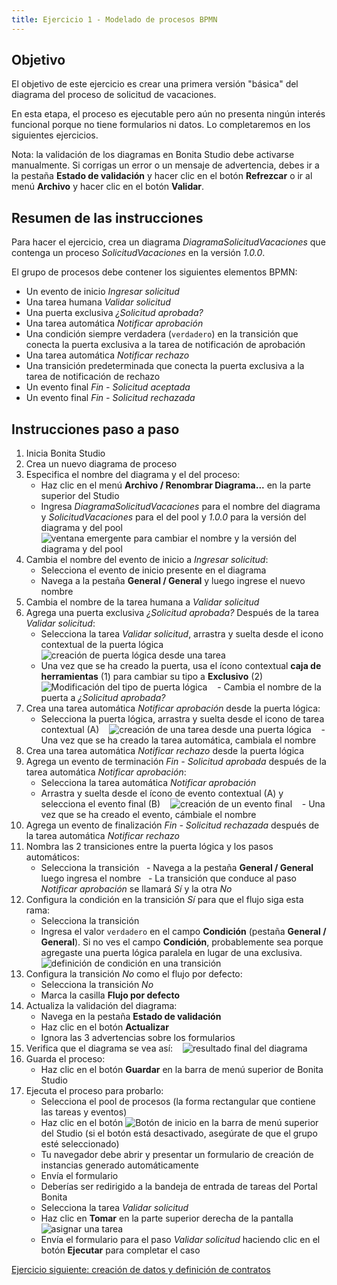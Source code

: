 ```yaml
---
title: Ejercicio 1 - Modelado de procesos BPMN
---
```


## Objetivo

El objetivo de este ejercicio es crear una primera versión "básica" del diagrama del proceso de solicitud de vacaciones.

En esta etapa, el proceso es ejecutable pero aún no presenta ningún interés funcional porque no tiene formularios ni datos.
Lo completaremos en los siguientes ejercicios.

Nota: la validación de los diagramas en Bonita Studio debe activarse manualmente. Si corrigas un error o un mensaje de advertencia, debes ir a la pestaña **Estado de validación** y hacer clic en el botón **Refrezcar** o ir al menú **Archivo** y hacer clic en el botón **Validar**.

## Resumen de las instrucciones

Para hacer el ejercicio, crea un diagrama *DiagramaSolicitudVacaciones* que contenga un proceso *SolicitudVacaciones* en la versión *1.0.0*.

El grupo de procesos debe contener los siguientes elementos BPMN:
* Un evento de inicio *Ingresar solicitud*
* Una tarea humana *Validar solicitud*
* Una puerta exclusiva *¿Solicitud aprobada?*
* Una tarea automática *Notificar aprobación*
* Una condición siempre verdadera (`verdadero`) en la transición que conecta la puerta exclusiva a la tarea de notificación de aprobación
* Una tarea automática *Notificar rechazo*
* Una transición predeterminada que conecta la puerta exclusiva a la tarea de notificación de rechazo
* Un evento final *Fin - Solicitud aceptada*
* Un evento final *Fin - Solicitud rechazada*

## Instrucciones paso a paso
1. Inicia Bonita Studio
1. Crea un nuevo diagrama de proceso
1. Especifica el nombre del diagrama y el del proceso:
    - Haz clic en el menú **Archivo / Renombrar Diagrama...** en la parte superior del Studio
    - Ingresa *DiagramaSolicitudVacaciones* para el nombre del diagrama y *SolicitudVacaciones* para el del pool y *1.0.0* para la versión del diagrama y del pool
   ![ventana emergente para cambiar el nombre y la versión del diagrama y del pool](images/ex01/ex1_01.png)
1. Cambia el nombre del evento de inicio a *Ingresar solicitud*:
    - Selecciona el evento de inicio presente en el diagrama
    - Navega a la pestaña **General / General** y luego ingrese el nuevo nombre
1. Cambia el nombre de la tarea humana a *Validar solicitud*
1. Agrega una puerta exclusiva *¿Solicitud aprobada?* Después de la tarea *Validar solicitud*:
    - Selecciona la tarea *Validar solicitud*, arrastra y suelta desde el icono contextual de la puerta lógica
   ![creación de puerta lógica desde una tarea](images/ex01/ex1_02.png)
    - Una vez que se ha creado la puerta, usa el ícono contextual **caja de herramientas** (1) para cambiar su tipo a **Exclusivo** (2)
   ![Modificación del tipo de puerta lógica](images/ex01/ex1_03.png)
   - Cambia el nombre de la puerta a *¿Solicitud aprobada?*
1. Crea una tarea automática *Notificar aprobación* desde la puerta lógica:
    - Selecciona la puerta lógica, arrastra y suelta desde el icono de tarea contextual (A)
   ![creación de una tarea desde una puerta lógica](images/ex01/ex1_04.png)
   - Una vez que se ha creado la tarea automática, cambiala el nombre
1. Crea una tarea automática *Notificar rechazo* desde la puerta lógica
1. Agrega un evento de terminación *Fin - Solicitud aprobada* después de la tarea automática *Notificar aprobación*:
    - Selecciona la tarea automática *Notificar aprobación*
    - Arrastra y suelta desde el ícono de evento contextual (A) y selecciona el evento final (B)
   ![creación de un evento final](images/ex01/ex1_05.png)
   - Una vez que se ha creado el evento, cámbiale el nombre
1. Agrega un evento de finalización *Fin - Solicitud rechazada* después de la tarea automática *Notificar rechazo*
1. Nombra las 2 transiciones entre la puerta lógica y los pasos automáticos:
    - Selecciona la transición
    - Navega a la pestaña **General / General** luego ingresa el nombre
    - La transición que conduce al paso *Notificar aprobación* se llamará *Sí* y la otra *No*
1. Configura la condición en la transición *Sí* para que el flujo siga esta rama:
    - Selecciona la transición
    - Ingresa el valor `verdadero` en el campo **Condición** (pestaña **General / General**). Si no ves el campo **Condición**, probablemente sea porque agregaste una puerta lógica paralela en lugar de una exclusiva.
   ![definición de condición en una transición](images/ex01/ex1_06.png)
1. Configura la transición *No* como el flujo por defecto:
    - Selecciona la transición *No*
    - Marca la casilla **Flujo por defecto**
1. Actualiza la validación del diagrama:
    - Navega en la pestaña **Estado de validación**
    - Haz clic en el botón **Actualizar**
    - Ignora las 3 advertencias sobre los formularios
1. Verifica que el diagrama se vea así:
   ![resultado final del diagrama](images/ex01/ex1_07.png)
1. Guarda el proceso:
    - Haz clic en el botón **Guardar** en la barra de menú superior de Bonita Studio
1. Ejecuta el proceso para probarlo:
    - Selecciona el pool de procesos (la forma rectangular que contiene las tareas y eventos)
    - Haz clic en el botón ![Botón de inicio](images/ex01/ex1_08.png) en la barra de menú superior del Studio (si el botón está desactivado, asegúrate de que el grupo esté seleccionado)
    - Tu navegador debe abrir y presentar un formulario de creación de instancias generado automáticamente
    - Envía el formulario
    - Deberías ser redirigido a la bandeja de entrada de tareas del Portal Bonita
    - Selecciona la tarea *Validar solicitud*
    - Haz clic en **Tomar** en la parte superior derecha de la pantalla ![asignar una tarea](images/ex01/ex1_09.png)
    - Envía el formulario para el paso *Validar solicitud* haciendo clic en el botón **Ejecutar** para completar el caso

[Ejercicio siguiente: creación de datos y definición de contratos](02-data-contract.md)
